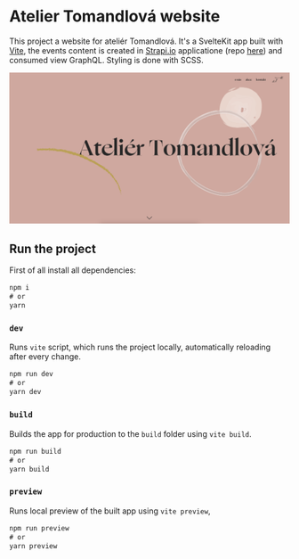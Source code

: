 # Atelier Tomandlová website

This project a website for ateliér Tomandlová. It's a SvelteKit app built with [Vite](https://vitejs.dev/), the events content is created in [Strapi.io](https://strapi.io/) applicatione (repo [here](https://github.com/lutomandl/atelier-tomandlova-strapi)) and consumed view GraphQL. Styling is done with SCSS.

![website](/static/screenshot.png)

## Run the project

First of all install all dependencies:

```
npm i
# or
yarn
```

### `dev`

Runs `vite` script, which runs the project locally, automatically reloading after every change.

```
npm run dev
# or
yarn dev
```

### `build`

Builds the app for production to the `build` folder using `vite build`.

```
npm run build
# or
yarn build
```

### `preview`

Runs local preview of the built app using `vite preview`,

```
npm run preview
# or
yarn preview
```
